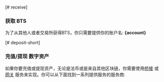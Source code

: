 [# receive]
### 获取 BTS
为了从其他人或者交易所获得BTS，你只需要提供你的账户名: **{account}**

[# deposit-short]
### 充值/提现 数字资产
如果你要充值或提现资产，无论是法币或是来自其他区块链，你需要使用[桥接](introduction/bridges_gateways) 或 [网关](introduction/bridges_gateways) 服务来实现。你可以从下面找到一系列提供服务的服务商:
